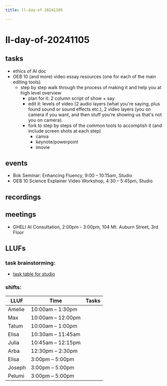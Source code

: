 ```yaml
---
title: ll-day-of-20241105

---
```


# ll-day-of-20241105

## tasks
* ethics of AI doc
* OEB 10 (and more) video essay resources (one for each of the main editing tools)
    * step by step walk through the process of making it and help you at high level overview
        * plan for it: 2 column script of show + say
        * edit it: levels of video (2 audio layers (what you're saying, plus found sound or sound effects etc.), 2 video layers (you on camera if you want, and then stuff you're showing us that's not you on camera).
        * fork to step by steps of the common tools to accomplish it (and include screen shots at each step)
            * canva
            * keynote/powerpoint
            * imovie
## events
* Bok Seminar: Enhancing Fluency, 9:00 – 10:15am, Studio
* OEB 10 Science Explainer Video Workshop, 4:30 – 5:45pm, Studio

## recordings

## meetings
* GHELI AI Consultation, 2:00pm - 3:00pm, 104 Mt. Auburn Street, 3rd Floor

## LLUFs
### task brainstorming:
* [task table for studio](link)

### shifts:

| LLUF      | Time           | Tasks            |
| --------- |----------------|------------------|
| Amelie    | 10:00am – 1:30pm |                |
| Max       | 10:00am – 12:00pm |               |
| Tatum     | 10:00am – 1:00pm |               |
| Elisa     | 10:30am – 11:45am |               |
| Julia     | 10:45am – 12:15pm |               |
| Arba      | 12:30pm – 2:30pm |                |
| Elisa     | 3:00pm – 5:00pm |                 |
| Joseph    | 3:00pm – 5:00pm |                 |
| Pelumi    | 3:00pm – 5:00pm |                 |

